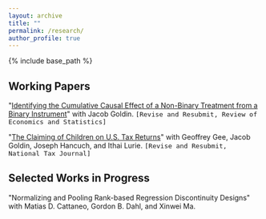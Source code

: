 ```yaml
---
layout: archive
title: ""
permalink: /research/
author_profile: true
---
```


{% include base_path %}



## Working Papers
"[Identifying the Cumulative Causal Effect of a Non-Binary Treatment from a Binary Instrument](https://vedant-vohra.github.io/files/cce-draft-080923.pdf)" with Jacob Goldin.  <font size="3"> <kbd>[Revise and Resubmit, Review of Economics and Statistics]</kbd> </font> 

"[The Claiming of Children on U.S. Tax Returns](https://vedant-vohra.github.io/files/child-claiming-draft-032522.pdf)" with Geoffrey Gee, Jacob Goldin, Joseph Hancuch, and Ithai Lurie.  <font size="3"> <kbd>[Revise and Resubmit, National Tax Journal]</kbd></font>


## Selected Works in Progress
"Normalizing and Pooling Rank-based Regression Discontinuity Designs" with Matias D. Cattaneo, Gordon B. Dahl, and Xinwei Ma.  
